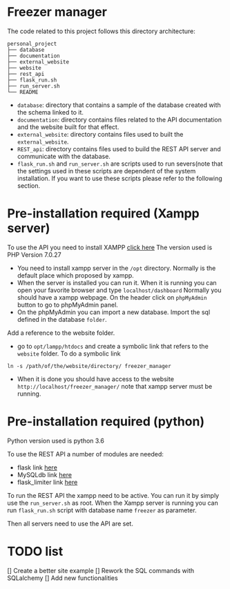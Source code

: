 # Freezer manager

The code related to this project follows this directory architecture:
```
personal_project
├── database
├── documentation
├── external_website
├── website
├── rest_api
├── flask_run.sh
├── run_server.sh
└── README
```
- `database`: directory that contains a sample of the database created with the schema linked to it.
- `documentation`: directory contains files related to the API documentation and the website built for that effect.
- `external_website`: directory contains files used to built the `external_website`.
- `REST_api`: directory contains files used to build the REST API server and communicate with the database.
- `flask_run.sh` and `run_server.sh` are scripts used to run severs(note that the settings used in these scripts are dependent of the system installation. If you want to use these scripts please refer to the following section.

# Pre-installation required (Xampp server)

To use the API you need to install XAMPP [click here](https://www.apachefriends.org/fr/index.html)
The version used is PHP Version 7.0.27

- You need to install xampp server in the `/opt` directory. Normally is the default place which proposed by xampp.
- When the server is installed you can run it. When it is running you can open your favorite browser and  type `localhost/dashboard`
Normally you should have a xampp webpage.  On the header click on `phpMyAdmin` button to go to phpMyAdmin panel.
- On the phpMyAdmin you can import a new database. Import the sql defined in the database `folder`.

Add a reference to the website folder.
- go to `opt/lampp/htdocs` and create a symbolic link that refers to the `website` folder. To do a symbolic link 
```
ln -s /path/of/the/website/directory/ freezer_manager
```
- When it is done you should have access to the website `http://localhost/freezer_manager/` note that xampp server must be running.

# Pre-installation required (python)

Python version used is python 3.6

To use the REST API a number of modules are needed:
- flask link [here](http://flask.pocoo.org/)
- MySQLdb link [here](http://mysqlclient.readthedocs.io/)
- flask_limiter link [here](https://flask-limiter.readthedocs.io/en/stable/)

To run the REST API the xampp need to be active. You can run it by simply use the `run_server.sh` as root.
When the  Xampp server is running you can run `flask_run.sh` script with database name `freezer` as parameter.

Then all servers need to use the API are set.

# TODO list
[] Create a better site example
[] Rework the SQL commands with SQLalchemy
[] Add new functionalities
